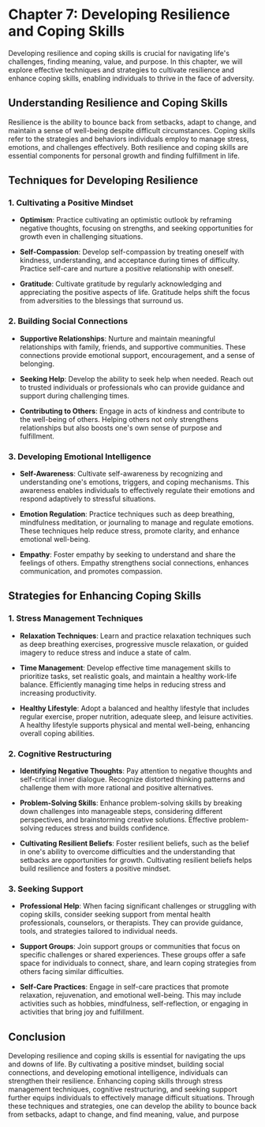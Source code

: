 Chapter 7: Developing Resilience and Coping Skills
==================================================

Developing resilience and coping skills is crucial for navigating life's challenges, finding meaning, value, and purpose. In this chapter, we will explore effective techniques and strategies to cultivate resilience and enhance coping skills, enabling individuals to thrive in the face of adversity.

Understanding Resilience and Coping Skills
------------------------------------------

Resilience is the ability to bounce back from setbacks, adapt to change, and maintain a sense of well-being despite difficult circumstances. Coping skills refer to the strategies and behaviors individuals employ to manage stress, emotions, and challenges effectively. Both resilience and coping skills are essential components for personal growth and finding fulfillment in life.

Techniques for Developing Resilience
------------------------------------

### 1. Cultivating a Positive Mindset

* **Optimism**: Practice cultivating an optimistic outlook by reframing negative thoughts, focusing on strengths, and seeking opportunities for growth even in challenging situations.

* **Self-Compassion**: Develop self-compassion by treating oneself with kindness, understanding, and acceptance during times of difficulty. Practice self-care and nurture a positive relationship with oneself.

* **Gratitude**: Cultivate gratitude by regularly acknowledging and appreciating the positive aspects of life. Gratitude helps shift the focus from adversities to the blessings that surround us.

### 2. Building Social Connections

* **Supportive Relationships**: Nurture and maintain meaningful relationships with family, friends, and supportive communities. These connections provide emotional support, encouragement, and a sense of belonging.

* **Seeking Help**: Develop the ability to seek help when needed. Reach out to trusted individuals or professionals who can provide guidance and support during challenging times.

* **Contributing to Others**: Engage in acts of kindness and contribute to the well-being of others. Helping others not only strengthens relationships but also boosts one's own sense of purpose and fulfillment.

### 3. Developing Emotional Intelligence

* **Self-Awareness**: Cultivate self-awareness by recognizing and understanding one's emotions, triggers, and coping mechanisms. This awareness enables individuals to effectively regulate their emotions and respond adaptively to stressful situations.

* **Emotion Regulation**: Practice techniques such as deep breathing, mindfulness meditation, or journaling to manage and regulate emotions. These techniques help reduce stress, promote clarity, and enhance emotional well-being.

* **Empathy**: Foster empathy by seeking to understand and share the feelings of others. Empathy strengthens social connections, enhances communication, and promotes compassion.

Strategies for Enhancing Coping Skills
--------------------------------------

### 1. Stress Management Techniques

* **Relaxation Techniques**: Learn and practice relaxation techniques such as deep breathing exercises, progressive muscle relaxation, or guided imagery to reduce stress and induce a state of calm.

* **Time Management**: Develop effective time management skills to prioritize tasks, set realistic goals, and maintain a healthy work-life balance. Efficiently managing time helps in reducing stress and increasing productivity.

* **Healthy Lifestyle**: Adopt a balanced and healthy lifestyle that includes regular exercise, proper nutrition, adequate sleep, and leisure activities. A healthy lifestyle supports physical and mental well-being, enhancing overall coping abilities.

### 2. Cognitive Restructuring

* **Identifying Negative Thoughts**: Pay attention to negative thoughts and self-critical inner dialogue. Recognize distorted thinking patterns and challenge them with more rational and positive alternatives.

* **Problem-Solving Skills**: Enhance problem-solving skills by breaking down challenges into manageable steps, considering different perspectives, and brainstorming creative solutions. Effective problem-solving reduces stress and builds confidence.

* **Cultivating Resilient Beliefs**: Foster resilient beliefs, such as the belief in one's ability to overcome difficulties and the understanding that setbacks are opportunities for growth. Cultivating resilient beliefs helps build resilience and fosters a positive mindset.

### 3. Seeking Support

* **Professional Help**: When facing significant challenges or struggling with coping skills, consider seeking support from mental health professionals, counselors, or therapists. They can provide guidance, tools, and strategies tailored to individual needs.

* **Support Groups**: Join support groups or communities that focus on specific challenges or shared experiences. These groups offer a safe space for individuals to connect, share, and learn coping strategies from others facing similar difficulties.

* **Self-Care Practices**: Engage in self-care practices that promote relaxation, rejuvenation, and emotional well-being. This may include activities such as hobbies, mindfulness, self-reflection, or engaging in activities that bring joy and fulfillment.

Conclusion
----------

Developing resilience and coping skills is essential for navigating the ups and downs of life. By cultivating a positive mindset, building social connections, and developing emotional intelligence, individuals can strengthen their resilience. Enhancing coping skills through stress management techniques, cognitive restructuring, and seeking support further equips individuals to effectively manage difficult situations. Through these techniques and strategies, one can develop the ability to bounce back from setbacks, adapt to change, and find meaning, value, and purpose

